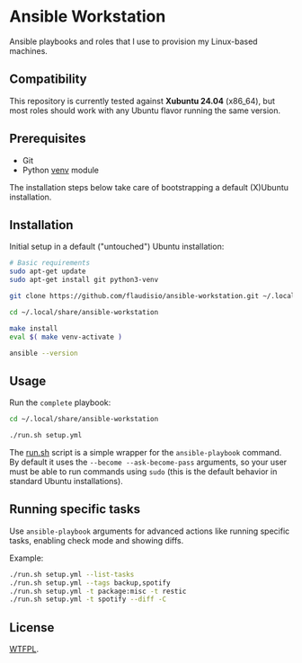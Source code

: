 # Ansible Workstation

Ansible playbooks and roles that I use to provision my Linux-based machines.

## Compatibility

This repository is currently tested against **Xubuntu 24.04** (x86_64), but most roles should work with any Ubuntu flavor
running the same version.

## Prerequisites

- Git
- Python [venv](https://docs.python.org/3/library/venv.html) module

The installation steps below take care of bootstrapping a default (X)Ubuntu installation.

## Installation

Initial setup in a default ("untouched") Ubuntu installation:

```bash
# Basic requirements
sudo apt-get update
sudo apt-get install git python3-venv

git clone https://github.com/flaudisio/ansible-workstation.git ~/.local/share/ansible-workstation

cd ~/.local/share/ansible-workstation

make install
eval $( make venv-activate )

ansible --version
```

## Usage

Run the `complete` playbook:

```bash
cd ~/.local/share/ansible-workstation

./run.sh setup.yml
```

The [run.sh](run.sh) script is a simple wrapper for the `ansible-playbook` command. By default it uses the `--become --ask-become-pass`
arguments, so your user must be able to run commands using `sudo` (this is the default behavior in standard Ubuntu installations).

## Running specific tasks

Use `ansible-playbook` arguments for advanced actions like running specific tasks, enabling check mode and showing diffs.

Example:

```bash
./run.sh setup.yml --list-tasks
./run.sh setup.yml --tags backup,spotify
./run.sh setup.yml -t package:misc -t restic
./run.sh setup.yml -t spotify --diff -C
```

## License

[WTFPL](LICENSE).
